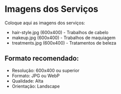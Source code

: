 # Imagens dos Serviços

Coloque aqui as imagens dos serviços:

- hair-style.jpg (600x400) - Trabalhos de cabelo
- makeup.jpg (600x400) - Trabalhos de maquiagem
- treatments.jpg (600x400) - Tratamentos de beleza

## Formato recomendado:

- Resolução: 600x400 ou superior
- Formato: JPG ou WebP
- Qualidade: Alta
- Orientação: Landscape
